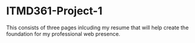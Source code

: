 # ITMD361-Project-1
This consists of three pages inlcuding my resume that will help create the foundation for my professional web presence.
